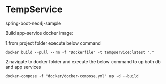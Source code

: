 # TempService
spring-boot-neo4j-sample

Build app-service docker image:

  1.from project folder execute below command
  
    docker build --pull --rm -f "Dockerfile" -t tempservice:latest "."
    
  2.navigate to docker folder and execute the below command to up both db and app services
  
    docker-compose -f "docker/docker-compose.yml" up -d --build 
